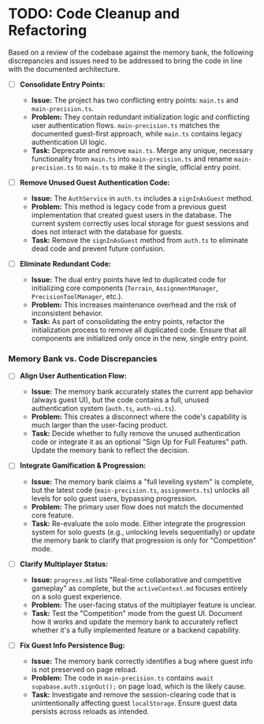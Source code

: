 # TODO: Code Cleanup and Refactoring

Based on a review of the codebase against the memory bank, the following discrepancies and issues need to be addressed to bring the code in line with the documented architecture.

- [ ] **Consolidate Entry Points:**
    -   **Issue:** The project has two conflicting entry points: `main.ts` and `main-precision.ts`.
    -   **Problem:** They contain redundant initialization logic and conflicting user authentication flows. `main-precision.ts` matches the documented guest-first approach, while `main.ts` contains legacy authentication UI logic.
    -   **Task:** Deprecate and remove `main.ts`. Merge any unique, necessary functionality from `main.ts` into `main-precision.ts` and rename `main-precision.ts` to `main.ts` to make it the single, official entry point.

- [ ] **Remove Unused Guest Authentication Code:**
    -   **Issue:** The `AuthService` in `auth.ts` includes a `signInAsGuest` method.
    -   **Problem:** This method is legacy code from a previous guest implementation that created guest users in the database. The current system correctly uses local storage for guest sessions and does not interact with the database for guests.
    -   **Task:** Remove the `signInAsGuest` method from `auth.ts` to eliminate dead code and prevent future confusion.

- [ ] **Eliminate Redundant Code:**
    -   **Issue:** The dual entry points have led to duplicated code for initializing core components (`Terrain`, `AssignmentManager`, `PrecisionToolManager`, etc.).
    -   **Problem:** This increases maintenance overhead and the risk of inconsistent behavior.
    -   **Task:** As part of consolidating the entry points, refactor the initialization process to remove all duplicated code. Ensure that all components are initialized only once in the new, single entry point.

### Memory Bank vs. Code Discrepancies

- [ ] **Align User Authentication Flow:**
    -   **Issue:** The memory bank accurately states the current app behavior (always guest UI), but the code contains a full, unused authentication system (`auth.ts`, `auth-ui.ts`).
    -   **Problem:** This creates a disconnect where the code's capability is much larger than the user-facing product.
    -   **Task:** Decide whether to fully remove the unused authentication code or integrate it as an optional "Sign Up for Full Features" path. Update the memory bank to reflect the decision.

- [ ] **Integrate Gamification & Progression:**
    -   **Issue:** The memory bank claims a "full leveling system" is complete, but the latest code (`main-precision.ts`, `assignments.ts`) unlocks all levels for solo guest users, bypassing progression.
    -   **Problem:** The primary user flow does not match the documented core feature.
    -   **Task:** Re-evaluate the solo mode. Either integrate the progression system for solo guests (e.g., unlocking levels sequentially) or update the memory bank to clarify that progression is only for "Competition" mode.

- [ ] **Clarify Multiplayer Status:**
    -   **Issue:** `progress.md` lists "Real-time collaborative and competitive gameplay" as complete, but the `activeContext.md` focuses entirely on a solo guest experience.
    -   **Problem:** The user-facing status of the multiplayer feature is unclear.
    -   **Task:** Test the "Competition" mode from the guest UI. Document how it works and update the memory bank to accurately reflect whether it's a fully implemented feature or a backend capability.

- [ ] **Fix Guest Info Persistence Bug:**
    -   **Issue:** The memory bank correctly identifies a bug where guest info is not preserved on page reload.
    -   **Problem:** The code in `main-precision.ts` contains `await supabase.auth.signOut();` on page load, which is the likely cause.
    -   **Task:** Investigate and remove the session-clearing code that is unintentionally affecting guest `localStorage`. Ensure guest data persists across reloads as intended.
